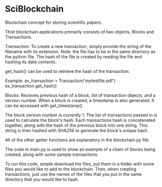 # SciBlockchain
Blockchain concept for storing scientific papers.

Thist blockchain applications primarily consists of two objects, Blocks and Transactions.

Transaction:
To create a new transaction, simply provide the string of the filename with its extension. Note: the file has to be in the same directory as the python file.
The hash of the file is created by reading the file and hashing its data contents.

get_hash() can be used to retrieve the hash of the transaction.

Example. ex_transaction = Transaction('mytestfile.pdf')
ex_transaction.get_hash()


Blocks:
Recieves previous hash of a block, list of transaction objects, and a version number.
When a block is created, a timestamp is also generated. It can be accessed with get_timestamp()

The block version number is currently 1.
The list of transactions passed in is used to calculate the block's hash.
Each transactions hash is concatenated together, along with the hash of the previous block into one string.
This string is then hashed with SHA256 to generate the block's unique hash.

All of the other getter functions are explanatory in the blockchain.py file.

The code in main.py is used to show an example of a chain of blocks being created, along with some sample transactions.


To run this code, simple download the files, put them in a folder with some files you would like to add to the blockchain. Then, when 
creating transactions, just use the names of the files that you put in the same directory that you would like to hash.

